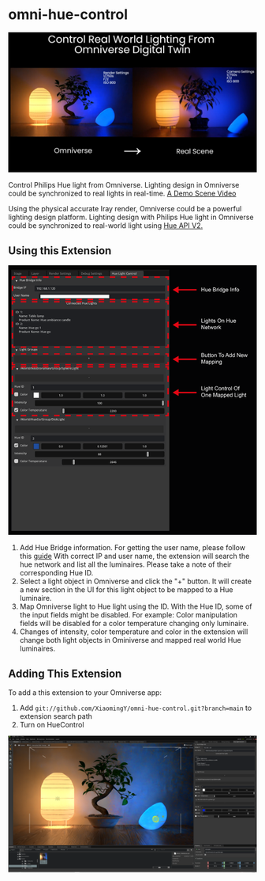 # omni-hue-control

![](./exts/HueControl/data/HueControl.PNG)

Control Philips Hue light from Omniverse. Lighting design in Omniverse could be synchronized to real lights in real-time. [A Demo Scene Video](https://drive.google.com/file/d/1BWQgWVu4T0rXupruMsbKTWwS7uA_RJek/view?usp=sharing)

Using the physical accurate Iray render, Omniverse could be a powerful lighting design platform. Lighting design with Philips Hue light in Omniverse could be synchronized to real-world light using [Hue API V2.](https://developers.meethue.com/develop/hue-api-v2/getting-started/)

## Using this Extension

![](./exts/HueControl/data/HueControl_Interface.png)

1. Add Hue Bridge information. For getting the user name, please follow this [guide](https://developers.meethue.com/develop/hue-api-v2/getting-started/)
With correct IP and user name, the extension will search the hue network and list all the luminaires. Please take a note of their corresponding Hue ID.
2. Select a light object in Omniverse and click the "+" button. It will create a new section in the UI for this light object to be mapped to a Hue luminaire.
3. Map Omniverse light to Hue light using the ID. With the Hue ID, some of the input fields might be disabled. For example: Color manipulation fields will be disabled for a color temperature changing only luminaire.
4. Changes of intensity, color temperature and color in the extension will change both light objects in Ominiverse and mapped real world Hue luminaires. 

## Adding This Extension

To add a this extension to your Omniverse app:
1. Add `git://github.com/XiaomingY/omni-hue-control.git?branch=main` to extension search path
2. Turn on HueControl

![](./exts/HueControl/data/HueControlScene.PNG)
